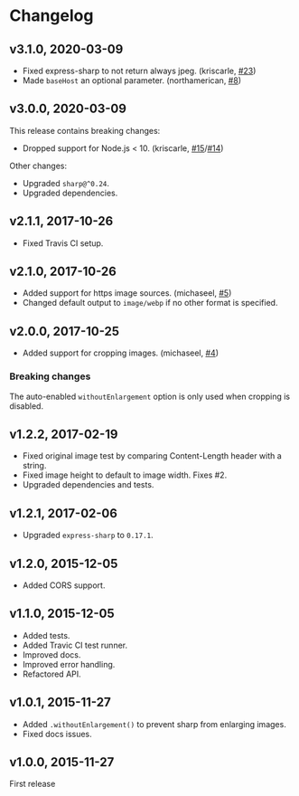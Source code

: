 # Changelog

## v3.1.0, 2020-03-09

- Fixed express-sharp to not return always jpeg. (kriscarle, [#23](https://github.com/pmb0/express-sharp/pull/23))
- Made `baseHost` an optional parameter. (northamerican, [#8](https://github.com/pmb0/express-sharp/pull/8))

## v3.0.0, 2020-03-09

This release contains breaking changes:

- Dropped support for Node.js < 10. (kriscarle, [#15](https://github.com/pmb0/express-sharp/pull/15)/[#14](https://github.com/pmb0/express-sharp/issues/14))

Other changes:

- Upgraded `sharp@^0.24`.
- Upgraded dependencies.

## v2.1.1, 2017-10-26

- Fixed Travis CI setup.

## v2.1.0, 2017-10-26

- Added support for https image sources. (michaseel, [#5](https://github.com/pmb0/express-sharp/pull/5))
- Changed default output to `image/webp` if no other format is specified.

## v2.0.0, 2017-10-25

- Added support for cropping images. (michaseel, [#4](https://github.com/pmb0/express-sharp/pull/4))

### Breaking changes

The auto-enabled `withoutEnlargement` option is only used when cropping is disabled.

## v1.2.2, 2017-02-19

- Fixed original image test by comparing Content-Length header with a string.
- Fixed image height to default to image width. Fixes #2.
- Upgraded dependencies and tests.

## v1.2.1, 2017-02-06

- Upgraded `express-sharp` to `0.17.1`.

## v1.2.0, 2015-12-05

- Added CORS support.

## v1.1.0, 2015-12-05

- Added tests.
- Added Travic CI test runner.
- Improved docs.
- Improved error handling.
- Refactored API.

## v1.0.1, 2015-11-27

- Added `.withoutEnlargement()` to prevent sharp from enlarging images.
- Fixed docs issues.

## v1.0.0, 2015-11-27

First release
